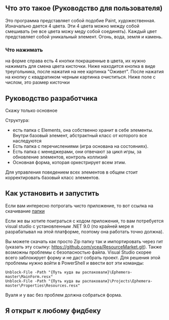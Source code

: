 ## Что это такое (Руководство для пользователя)
Это программа представляет собой подобие Paint, художественная. Изначально дается 4 цвета. Эти 4 цвета можно между собой смешивать (не все цвета можу меду собой соединять). Каждый цвет представляет собой уникальный элемент. 
Огонь, вода, земля и камень.
### Что нажимать
на форме справа есть 4 кнопки покрашенные в цвета, их нужно нажимать для смена цвета кисточки. Ниже находится кнопка в виде треугольника, после нажатия на нее картинка "Оживет". После нажатия на кнопку с квадратиком
черным картинка очиститься. Ниже поле с числом, это размер кисточки
## Руководство разработчика
Скажу только основное

Структура:
* есть папка с Elements, она собственно хранит в себе элементы. Внутри базовый элемент, абстрактный класс от которого все наследуются
* Есть папка с перечислениями (игра основана на состояниях).
* Есть папка с менеджерами, они отвечают за цикл игры, за обновление элементов, контроль коллизий
* Основная форма, которая оркестрирует всем этим.
  
Для управления поведением всех элементов в общем стоит корректировать базовый класс элементов.

## Как установить и запустить
Если вам интересно потрогать чисто приложение, то вот ссылка на скачивание [папки](https://drive.google.com/drive/folders/1bzyAlJvODvoBnnvTO0CBSQo0U8oqVR68?usp=sharing)

Если же вы хотите поиграться с кодом приложения, то вам потребуется visual studio с установленным .NET 9.0 (по крайней мере я разрабатывал на этой платформе, поэтому она работать точно должна). 

Вы можете скачать как просто Zip папку так и импортировать через гит (указать эту ссылку: https://github.com/ycea/ResourceMarket.git). Также возможны проблемы с безопасностью файла. 
Visual Studio скорее всего заблокирует форму и не даст собрать проект. Для решения этой проблемы нужно войти в PowerShell и ввести вот эти команды:
```
Unblock-File -Path "{Путь куда вы распаковали}\Ephemera-master\MainForm.resx"
Unblock-File -Path "{Путь куда вы распаковали}\Projects\Ephemera-master\Properties\Resources.resx"
```
Вуаля  и у вас без проблем должна собраться форма.

## Я открыт к любому фидбеку
